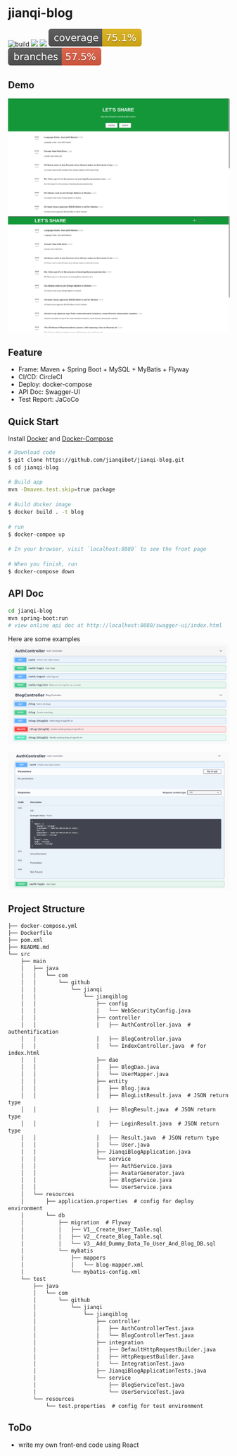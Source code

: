# jianqi-blog


![build](https://img.shields.io/circleci/build/github/jianqibot/jianqi-blog/main) ![](https://img.shields.io/github/languages/top/jianqibot/jianqi-blog) ![](https://img.shields.io/github/repo-size/jianqibot/jianqi-blog) ![Coverage](.github/badges/jacoco.svg) ![Branches](.github/badges/branches.svg)


## Demo

![](./demo/login-page.png?raw=true)
![](./demo/blogs.png?raw=true)

## Feature

* Frame: Maven + Spring Boot + MySQL + MyBatis + Flyway 
* CI/CD: CircleCI
* Deploy: docker-compose
* API Doc: Swagger-UI
* Test Report: JaCoCo

## Quick Start

Install [Docker](https://docs.docker.com/get-docker/) and [Docker-Compose](https://docs.docker.com/compose/install/)
```sh
# Download code
$ git clone https://github.com/jianqibot/jianqi-blog.git
$ cd jianqi-blog 

# Build app 
mvn -Dmaven.test.skip=true package

# Build docker image
$ docker build . -t blog

# run
$ docker-compoe up

# In your browser, visit `localhost:8080` to see the front page

# When you finish, run 
$ docker-compose down 
```

## API Doc

```sh
cd jianqi-blog
mvn spring-boot:run
# view online api doc at http://localhost:8080/swagger-ui/index.html
```
Here are some examples
![](./apiDoc/example/api-overall.png?raw=true)

![](./apiDoc/example/api-specific.png?raw=true)

## Project Structure

```
├── docker-compose.yml
├── Dockerfile
├── pom.xml
├── README.md
└── src
    ├── main
    │   ├── java
    │   │   └── com
    │   │       └── github
    │   │           └── jianqi
    │   │               └── jianqiblog
    │   │                   ├── config
    │   │                   │   └── WebSecurityConfig.java
    │   │                   ├── controller
    │   │                   │   ├── AuthController.java  # authentification
    │   │                   │   ├── BlogController.java  
    │   │                   │   └── IndexController.java  # for index.html
    │   │                   ├── dao
    │   │                   │   ├── BlogDao.java  
    │   │                   │   └── UserMapper.java
    │   │                   ├── entity
    │   │                   │   ├── Blog.java
    │   │                   │   ├── BlogListResult.java  # JSON return type
    │   │                   │   ├── BlogResult.java  # JSON return type
    │   │                   │   ├── LoginResult.java  # JSON return type
    │   │                   │   ├── Result.java  # JSON return type
    │   │                   │   └── User.java
    │   │                   ├── JianqiBlogApplication.java
    │   │                   └── service
    │   │                       ├── AuthService.java
    │   │                       ├── AvatarGenerator.java
    │   │                       ├── BlogService.java
    │   │                       └── UserService.java
    │   └── resources
    │       ├── application.properties  # config for deploy environment
    │       └── db
    │           ├── migration  # Flyway
    │           │   ├── V1__Create_User_Table.sql
    │           │   ├── V2__Create_Blog_Table.sql
    │           │   └── V3__Add_Dummy_Data_To_User_And_Blog_DB.sql
    │           └── mybatis
    │               ├── mappers
    │               │   └── blog-mapper.xml
    │               └── mybatis-config.xml
    └── test
        ├── java
        │   └── com
        │       └── github
        │           └── jianqi
        │               └── jianqiblog
        │                   ├── controller
        │                   │   ├── AuthControllerTest.java
        │                   │   └── BlogControllerTest.java
        │                   ├── integration
        │                   │   ├── DefaultHttpRequestBuilder.java
        │                   │   ├── HttpRequestBuilder.java
        │                   │   └── IntegrationTest.java
        │                   ├── JianqiBlogApplicationTests.java
        │                   └── service
        │                       ├── BlogServiceTest.java
        │                       └── UserServiceTest.java
        └── resources
            └── test.properties  # config for test environment

```

## ToDo

* write my own front-end code using React
